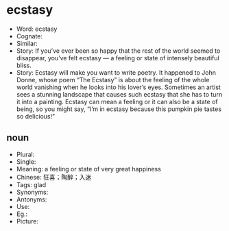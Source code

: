 # ecstasy

- Word: ecstasy
- Cognate: 
- Similar: 
- Story: If you’ve ever been so happy that the rest of the world seemed to disappear, you’ve felt ecstasy — a feeling or state of intensely beautiful bliss.
- Story: Ecstasy will make you want to write poetry. It happened to John Donne, whose poem “The Ecstasy” is about the feeling of the whole world vanishing when he looks into his lover’s eyes. Sometimes an artist sees a stunning landscape that causes such ecstasy that she has to turn it into a painting. Ecstasy can mean a feeling or it can also be a state of being, so you might say, “I’m in ecstasy because this pumpkin pie tastes so delicious!”

## noun

- Plural: 
- Single: 
- Meaning: a feeling or state of very great happiness
- Chinese: 狂喜；陶醉；入迷
- Tags: glad
- Synonyms: 
- Antonyms: 
- Use: 
- Eg.: 
- Picture: 

